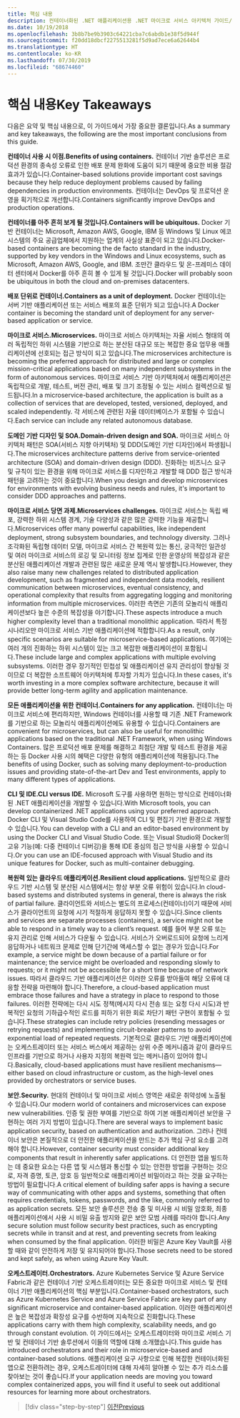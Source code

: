 ```yaml
---
title: 핵심 내용
description: 컨테이너화된 .NET 애플리케이션용 .NET 마이크로 서비스 아키텍처 가이드/전자책에서 핵심 요점을 가져와 혜택 및 단점, 디자인 및 개발에 대한 DDD 패턴, 복원력, 보안, 오케스트레이터 사용 등 마이크로 서비스 아키텍처 사용 시 관련된 상위 수준 문제를 빠르게 살펴볼 수 있습니다.
ms.date: 10/19/2018
ms.openlocfilehash: 3b8b7be9b3903c64221cba7c6abdb1e38f5d944f
ms.sourcegitcommit: f20dd18dbcf2275513281f5d9ad7ece6a62644b4
ms.translationtype: HT
ms.contentlocale: ko-KR
ms.lasthandoff: 07/30/2019
ms.locfileid: "68674460"
---
```

# <a name="key-takeaways"></a><span data-ttu-id="f5aae-103">핵심 내용</span><span class="sxs-lookup"><span data-stu-id="f5aae-103">Key Takeaways</span></span>

<span data-ttu-id="f5aae-104">다음은 요약 및 핵심 내용으로, 이 가이드에서 가장 중요한 결론입니다.</span><span class="sxs-lookup"><span data-stu-id="f5aae-104">As a summary and key takeaways, the following are the most important conclusions from this guide.</span></span>

<span data-ttu-id="f5aae-105">**컨테이너 사용 시 이점.**</span><span class="sxs-lookup"><span data-stu-id="f5aae-105">**Benefits of using containers.**</span></span> <span data-ttu-id="f5aae-106">컨테이너 기반 솔루션은 프로덕션 환경의 종속성 오류로 인한 배포 문제 완화에 도움이 되기 때문에 중요한 비용 절감 효과가 있습니다.</span><span class="sxs-lookup"><span data-stu-id="f5aae-106">Container-based solutions provide important cost savings because they help reduce deployment problems caused by failing dependencies in production environments.</span></span> <span data-ttu-id="f5aae-107">컨테이너는 DevOps 및 프로덕션 운영을 획기적으로 개선합니다.</span><span class="sxs-lookup"><span data-stu-id="f5aae-107">Containers significantly improve DevOps and production operations.</span></span>

<span data-ttu-id="f5aae-108">**컨테이너를 아주 흔히 보게 될 것입니다.**</span><span class="sxs-lookup"><span data-stu-id="f5aae-108">**Containers will be ubiquitous.**</span></span> <span data-ttu-id="f5aae-109">Docker 기반 컨테이너는 Microsoft, Amazon AWS, Google, IBM 등 Windows 및 Linux 에코시스템의 주요 공급업체에서 지원하는 업계의 사실상 표준이 되고 있습니다.</span><span class="sxs-lookup"><span data-stu-id="f5aae-109">Docker-based containers are becoming the de facto standard in the industry, supported by key vendors in the Windows and Linux ecosystems, such as Microsoft, Amazon AWS, Google, and IBM.</span></span> <span data-ttu-id="f5aae-110">조만간 클라우드 및 온-프레미스 데이터 센터에서 Docker를 아주 흔히 볼 수 있게 될 것입니다.</span><span class="sxs-lookup"><span data-stu-id="f5aae-110">Docker will probably soon be ubiquitous in both the cloud and on-premises datacenters.</span></span>

<span data-ttu-id="f5aae-111">**배포 단위로 컨테이너.**</span><span class="sxs-lookup"><span data-stu-id="f5aae-111">**Containers as a unit of deployment.**</span></span> <span data-ttu-id="f5aae-112">Docker 컨테이너는 서버 기반 애플리케이션 또는 서비스 배포의 표준 단위가 되고 있습니다.</span><span class="sxs-lookup"><span data-stu-id="f5aae-112">A Docker container is becoming the standard unit of deployment for any server-based application or service.</span></span>

<span data-ttu-id="f5aae-113">**마이크로 서비스.**</span><span class="sxs-lookup"><span data-stu-id="f5aae-113">**Microservices.**</span></span> <span data-ttu-id="f5aae-114">마이크로 서비스 아키텍처는 자율 서비스 형태의 여러 독립적인 하위 시스템을 기반으로 하는 분산된 대규모 또는 복잡한 중요 업무용 애플리케이션에 선호되는 접근 방식이 되고 있습니다.</span><span class="sxs-lookup"><span data-stu-id="f5aae-114">The microservices architecture is becoming the preferred approach for distributed and large or complex mission-critical applications based on many independent subsystems in the form of autonomous services.</span></span> <span data-ttu-id="f5aae-115">마이크로 서비스 기반 아키텍처에서 애플리케이션은 독립적으로 개발, 테스트, 버전 관리, 배포 및 크기 조정될 수 있는 서비스 컬렉션으로 빌드됩니다.</span><span class="sxs-lookup"><span data-stu-id="f5aae-115">In a microservice-based architecture, the application is built as a collection of services that are developed, tested, versioned, deployed, and scaled independently.</span></span> <span data-ttu-id="f5aae-116">각 서비스에 관련된 자율 데이터베이스가 포함될 수 있습니다.</span><span class="sxs-lookup"><span data-stu-id="f5aae-116">Each service can include any related autonomous database.</span></span>

<span data-ttu-id="f5aae-117">**도메인 기반 디자인 및 SOA.**</span><span class="sxs-lookup"><span data-stu-id="f5aae-117">**Domain-driven design and SOA.**</span></span> <span data-ttu-id="f5aae-118">마이크로 서비스 아키텍처 패턴은 SOA(서비스 지향 아키텍처) 및 DDD(도메인 기반 디자인)에서 파생됩니다.</span><span class="sxs-lookup"><span data-stu-id="f5aae-118">The microservices architecture patterns derive from service-oriented architecture (SOA) and domain-driven design (DDD).</span></span> <span data-ttu-id="f5aae-119">진화하는 비즈니스 요구 및 규칙이 있는 환경을 위해 마이크로 서비스를 디자인하고 개발할 때 DDD 접근 방식과 패턴을 고려하는 것이 중요합니다.</span><span class="sxs-lookup"><span data-stu-id="f5aae-119">When you design and develop microservices for environments with evolving business needs and rules, it's important to consider DDD approaches and patterns.</span></span>

<span data-ttu-id="f5aae-120">**마이크로 서비스 당면 과제.**</span><span class="sxs-lookup"><span data-stu-id="f5aae-120">**Microservices challenges.**</span></span> <span data-ttu-id="f5aae-121">마이크로 서비스는 독립 배포, 강력한 하위 시스템 경계, 기술 다양성과 같은 많은 강력한 기능을 제공합니다.</span><span class="sxs-lookup"><span data-stu-id="f5aae-121">Microservices offer many powerful capabilities, like independent deployment, strong subsystem boundaries, and technology diversity.</span></span> <span data-ttu-id="f5aae-122">그러나 조각화된 독립형 데이터 모델, 마이크로 서비스 간 복원력 있는 통신, 궁극적인 일관성 및 여러 마이크로 서비스의 로깅 및 모니터링 정보 집계로 인한 운영상의 복잡성과 같은 분산된 애플리케이션 개발과 관련된 많은 새로운 문제 역시 발생합니다.</span><span class="sxs-lookup"><span data-stu-id="f5aae-122">However, they also raise many new challenges related to distributed application development, such as fragmented and independent data models, resilient communication between microservices, eventual consistency, and operational complexity that results from aggregating logging and monitoring information from multiple microservices.</span></span> <span data-ttu-id="f5aae-123">이러한 측면은 기존의 모놀리식 애플리케이션보다 높은 수준의 복잡성을 야기합니다.</span><span class="sxs-lookup"><span data-stu-id="f5aae-123">These aspects introduce a much higher complexity level than a traditional monolithic application.</span></span> <span data-ttu-id="f5aae-124">따라서 특정 시나리오만 마이크로 서비스 기반 애플리케이션에 적합합니다.</span><span class="sxs-lookup"><span data-stu-id="f5aae-124">As a result, only specific scenarios are suitable for microservice-based applications.</span></span> <span data-ttu-id="f5aae-125">여기에는 여러 개의 진화하는 하위 시스템이 있는 크고 복잡한 애플리케이션이 포함됩니다.</span><span class="sxs-lookup"><span data-stu-id="f5aae-125">These include large and complex applications with multiple evolving subsystems.</span></span> <span data-ttu-id="f5aae-126">이러한 경우 장기적인 민첩성 및 애플리케이션 유지 관리성이 향상될 것이므로 더 복잡한 소프트웨어 아키텍처에 투자할 가치가 있습니다.</span><span class="sxs-lookup"><span data-stu-id="f5aae-126">In these cases, it's worth investing in a more complex software architecture, because it will provide better long-term agility and application maintenance.</span></span>

<span data-ttu-id="f5aae-127">**모든 애플리케이션을 위한 컨테이너.**</span><span class="sxs-lookup"><span data-stu-id="f5aae-127">**Containers for any application.**</span></span> <span data-ttu-id="f5aae-128">컨테이너는 마이크로 서비스에 편리하지만, Windows 컨테이너를 사용할 때 기존 .NET Framework를 기반으로 하는 모놀리식 애플리케이션에도 유용할 수 있습니다.</span><span class="sxs-lookup"><span data-stu-id="f5aae-128">Containers are convenient for microservices, but can also be useful for monolithic applications based on the traditional .NET Framework, when using Windows Containers.</span></span> <span data-ttu-id="f5aae-129">많은 프로덕션 배포 문제를 해결하고 최첨단 개발 및 테스트 환경을 제공하는 등 Docker 사용 시의 혜택은 다양한 유형의 애플리케이션에 적용됩니다.</span><span class="sxs-lookup"><span data-stu-id="f5aae-129">The benefits of using Docker, such as solving many deployment-to-production issues and providing state-of-the-art Dev and Test environments, apply to many different types of applications.</span></span>

<span data-ttu-id="f5aae-130">**CLI 및 IDE.**</span><span class="sxs-lookup"><span data-stu-id="f5aae-130">**CLI versus IDE.**</span></span> <span data-ttu-id="f5aae-131">Microsoft 도구를 사용하면 원하는 방식으로 컨테이너화된 .NET 애플리케이션을 개발할 수 있습니다.</span><span class="sxs-lookup"><span data-stu-id="f5aae-131">With Microsoft tools, you can develop containerized .NET applications using your preferred approach.</span></span> <span data-ttu-id="f5aae-132">Docker CLI 및 Visual Studio Code를 사용하여 CLI 및 편집기 기반 환경으로 개발할 수 있습니다.</span><span class="sxs-lookup"><span data-stu-id="f5aae-132">You can develop with a CLI and an editor-based environment by using the Docker CLI and Visual Studio Code.</span></span> <span data-ttu-id="f5aae-133">또는 Visual Studio와 Docker의 고유 기능(예: 다중 컨테이너 디버깅)을 통해 IDE 중심의 접근 방식을 사용할 수 있습니다.</span><span class="sxs-lookup"><span data-stu-id="f5aae-133">Or you can use an IDE-focused approach with Visual Studio and its unique features for Docker, such as multi-container debugging.</span></span>

<span data-ttu-id="f5aae-134">**복원력 있는 클라우드 애플리케이션.**</span><span class="sxs-lookup"><span data-stu-id="f5aae-134">**Resilient cloud applications.**</span></span> <span data-ttu-id="f5aae-135">일반적으로 클라우드 기반 시스템 및 분산된 시스템에서는 항상 부분 오류 위험이 있습니다.</span><span class="sxs-lookup"><span data-stu-id="f5aae-135">In cloud-based systems and distributed systems in general, there is always the risk of partial failure.</span></span> <span data-ttu-id="f5aae-136">클라이언트와 서비스는 별도의 프로세스(컨테이너)이기 때문에 서비스가 클라이언트의 요청에 시기 적절하게 응답하지 못할 수 있습니다.</span><span class="sxs-lookup"><span data-stu-id="f5aae-136">Since clients and services are separate processes (containers), a service might not be able to respond in a timely way to a client’s request.</span></span> <span data-ttu-id="f5aae-137">예를 들어 부분 오류 또는 유지 관리로 인해 서비스가 다운될 수 있습니다. 서비스가 오버로드되어 요청에 느리게 응답하거나 네트워크 문제로 인해 단기간에 액세스할 수 없는 경우가 있습니다.</span><span class="sxs-lookup"><span data-stu-id="f5aae-137">For example, a service might be down because of a partial failure or for maintenance; the service might be overloaded and responding slowly to requests; or it might not be accessible for a short time because of network issues.</span></span> <span data-ttu-id="f5aae-138">따라서 클라우드 기반 애플리케이션은 이러한 오류를 받아들여 해당 오류에 대응할 전략을 마련해야 합니다.</span><span class="sxs-lookup"><span data-stu-id="f5aae-138">Therefore, a cloud-based application must embrace those failures and have a strategy in place to respond to those failures.</span></span> <span data-ttu-id="f5aae-139">이러한 전략에는 다시 시도 정책(메시지 다시 전송 또는 요청 다시 시도)과 반복적인 요청의 기하급수적인 로드를 피하기 위한 회로 차단기 패턴 구현이 포함될 수 있습니다.</span><span class="sxs-lookup"><span data-stu-id="f5aae-139">These strategies can include retry policies (resending messages or retrying requests) and implementing circuit-breaker patterns to avoid exponential load of repeated requests.</span></span> <span data-ttu-id="f5aae-140">기본적으로 클라우드 기반 애플리케이션에는 오케스트레이터 또는 서비스 버스에서 제공하는 상위 수준 메커니즘과 같이 클라우드 인프라를 기반으로 하거나 사용자 지정의 복원력 있는 메커니즘이 있어야 합니다.</span><span class="sxs-lookup"><span data-stu-id="f5aae-140">Basically, cloud-based applications must have resilient mechanisms—either based on cloud infrastructure or custom, as the high-level ones provided by  orchestrators or service buses.</span></span>

<span data-ttu-id="f5aae-141">**보안.**</span><span class="sxs-lookup"><span data-stu-id="f5aae-141">**Security.**</span></span> <span data-ttu-id="f5aae-142">현대의 컨테이너 및 마이크로 서비스 영역은 새로운 취약성에 노출될 수 있습니다.</span><span class="sxs-lookup"><span data-stu-id="f5aae-142">Our modern world of containers and microservices can expose new vulnerabilities.</span></span> <span data-ttu-id="f5aae-143">인증 및 권한 부여를 기반으로 하여 기본 애플리케이션 보안을 구현하는 여러 가지 방법이 있습니다.</span><span class="sxs-lookup"><span data-stu-id="f5aae-143">There are several ways to implement basic application security, based on authentication and authorization.</span></span> <span data-ttu-id="f5aae-144">그러나 컨테이너 보안은 본질적으로 더 안전한 애플리케이션을 만드는 추가 핵심 구성 요소를 고려해야 합니다.</span><span class="sxs-lookup"><span data-stu-id="f5aae-144">However, container security must consider additional key components that result in inherently safer applications.</span></span> <span data-ttu-id="f5aae-145">더 안전한 앱을 빌드하는 데 중요한 요소는 다른 앱 및 시스템과 통신할 수 있는 안전한 방법을 구현하는 것으로, 자격 증명, 토큰, 암호 등 일반적으로 애플리케이션 비밀이라고 하는 것을 요구하는 방법이 필요합니다.</span><span class="sxs-lookup"><span data-stu-id="f5aae-145">A critical element of building safer apps is having a secure way of communicating with other apps and systems, something that often requires credentials, tokens, passwords, and the like, commonly referred to as application secrets.</span></span> <span data-ttu-id="f5aae-146">모든 보안 솔루션은 전송 중 및 미사용 시 비밀 암호화, 최종 애플리케이션에서 사용 시 비밀 유출 방지와 같은 보안 모범 사례를 따라야 합니다.</span><span class="sxs-lookup"><span data-stu-id="f5aae-146">Any secure solution must follow security best practices, such as encrypting secrets while in transit and at rest, and preventing secrets from leaking when consumed by the final application.</span></span> <span data-ttu-id="f5aae-147">이러한 비밀은 Azure Key Vault를 사용할 때와 같이 안전하게 저장 및 유지되어야 합니다.</span><span class="sxs-lookup"><span data-stu-id="f5aae-147">Those secrets need to be stored and kept safely, as when using Azure Key Vault.</span></span>

<span data-ttu-id="f5aae-148">**오케스트레이터.**</span><span class="sxs-lookup"><span data-stu-id="f5aae-148">**Orchestrators.**</span></span> <span data-ttu-id="f5aae-149">Azure Kubernetes Service 및 Azure Service Fabric과 같은 컨테이너 기반 오케스트레이터는 모든 중요한 마이크로 서비스 및 컨테이너 기반 애플리케이션의 핵심 부분입니다.</span><span class="sxs-lookup"><span data-stu-id="f5aae-149">Container-based orchestrators, such as Azure Kubernetes Service and Azure Service Fabric are key part of any significant microservice and container-based application.</span></span> <span data-ttu-id="f5aae-150">이러한 애플리케이션은 높은 복잡성과 확장성 요구를 수반하며 지속적으로 진화합니다.</span><span class="sxs-lookup"><span data-stu-id="f5aae-150">These applications carry with them high complexity, scalability needs, and go through constant evolution.</span></span> <span data-ttu-id="f5aae-151">이 가이드에서는 오케스트레이터와 마이크로 서비스 기반 및 컨테이너 기반 솔루션에서 이들의 역할에 대해 소개했습니다.</span><span class="sxs-lookup"><span data-stu-id="f5aae-151">This guide has introduced orchestrators and their role in microservice-based and container-based solutions.</span></span> <span data-ttu-id="f5aae-152">애플리케이션 요구 사항으로 인해 복잡한 컨테이너화된 앱으로 전환하려는 경우, 오케스트레이터에 대해 자세히 알아볼 수 있는 추가 리소스를 찾아보는 것이 좋습니다.</span><span class="sxs-lookup"><span data-stu-id="f5aae-152">If your application needs are moving you toward complex containerized apps, you will find it useful to seek out additional resources for learning more about orchestrators.</span></span>

>[!div class="step-by-step"]
>[<span data-ttu-id="f5aae-153">이전</span><span class="sxs-lookup"><span data-stu-id="f5aae-153">Previous</span></span>](secure-net-microservices-web-applications/azure-key-vault-protects-secrets.md)
